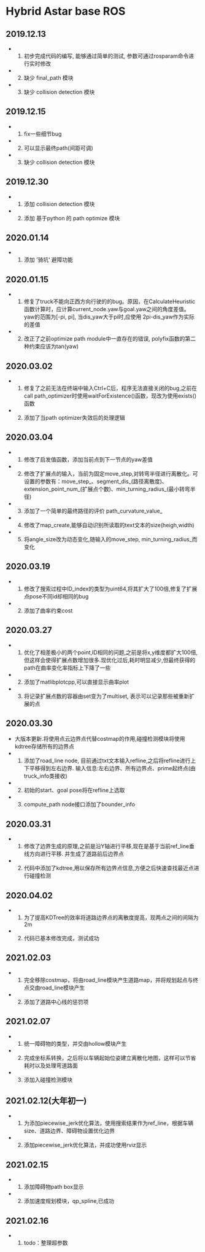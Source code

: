# Hybrid Astar base ROS

## 2019.12.13
* 1. 初步完成代码的编写, 能够通过简单的测试, 参数可通过rosparam命令进行实时修改
* 2. 缺少 final_path 模块
* 3. 缺少 collision detection 模块

## 2019.12.15
* 1. fix一些细节bug
* 2. 可以显示最终path(间距可调)
* 3. 缺少 collision detection 模块


## 2019.12.30
* 1. 添加 collision detection 模块
* 2. 添加 基于python 的 path optimize 模块 

## 2020.01.14
* 1. 添加 ’骑坑‘ 避障功能

## 2020.01.15
* 1. 修复了truck不能向正西方向行驶的的bug。原因，在CalculateHeuristic函数计算时，应计算current_node.yaw与goal.yaw之间的角度差值。yaw的范围为[-pi, pi], 当dis_yaw大于pi时,应使用 2pi-dis_yaw作为实际的差值
* 2. 改正了之前optimize path module中一直存在的错误, polyfix函数的第二种约束应该为tan(yaw)

## 2020.03.02
* 1. 修复了之前无法在终端中输入Ctrl+C后，程序无法直接关闭的bug,之前在call path_optimizer时使用waitForExistence()函数，现改为使用exists()函数
* 2. 添加了当path optimizer失效后的处理逻辑

## 2020.03.04
* 1. 修改了启发值函数，添加当前点到下一节点的yaw差值
* 2. 修改了扩展点的输入，当前为固定move_step,对转弯半径进行离散化。可设置的参数有：move_step_、segment_dis_(路径离散度)、extension_point_num_(扩展点个数)、min_turning_radius_(最小转弯半径)
* 3. 添加了一个简单的最终路径的评价 path_curvature_value_
* 4. 修改了map_create,能够自动识别所读取的text文本的size(heigh,width)
* 5. 将angle_size改为动态变化,随输入的move_step, min_turning_radius_而变化

## 2020.03.19
* 1. 修改了搜索过程中ID_index的类型为uint64,将其扩大了100倍,修复了扩展点pose不同id却相同的bug
* 2. 添加了曲率约束cost

## 2020.03.27
* 1. 优化了相差极小的两个point,ID相同的问题,之前是将x,y维度都扩大100倍,但这样会使得扩展点数增加很多.现优化过后,耗时明显减少,但最终获得的path在曲率变化率指标上下降了一些
* 2. 添加了matlibplotcpp,可以直接显示曲率plot
* 3. 将记录扩展点数的容器由set变为了multiset, 表示可以记录那些被重新扩展的点

## 2020.03.30
* 大版本更新.将使用点云边界点代替costmap的作用,碰撞检测模块将使用kdtree存储所有的边界点
* 1. 添加了road_line node, 目前通过txt文本输入refline,之后将refline进行上下平移得到左右边界. 输入信息:左右边界、所有边界点、prime起终点(由truck_info类接收)
* 2. 初始的start、goal pose将在refline上选取
* 3. compute_path node接口添加了bounder_info

## 2020.03.31
* 1. 修改了边界生成的原理,之前是沿Y轴进行平移,现在是基于当前ref_line垂线方向进行平移. 并生成了道路前后边界点
* 2. 代码中添加了kdtree,用以保存所有边界点信息,方便之后快速查找最近点进行碰撞检测

## 2020.04.02
* 1. 为了提高KDTree的效率将道路边界点的离散度提高，现两点之间的间隔为2m
* 2. 代码已基本修改完成，测试成功


## 2021.02.03
* 1. 完全移除costmap，将由road_line模块产生道路map，并将规划起点与终点交由road_line模块产生
* 2. 添加了道路中心线的惩罚项

## 2021.02.07
* 1. 统一障碍物的类型，并交由hollow模块产生
* 2. 完成坐标系转换，之后将以车辆起始位姿建立离散化地图，这样可以节省耗时以及处理弯道路面
* 3. 添加入碰撞检测模块

## 2021.02.12(大年初一)
* 1. 为添加piecewise_jerk优化算法，使用搜索结果作为ref_line，根据车辆size、道路边界、障碍物设置优化边界
* 2. 添加piecewise_jerk优化算法，并成功使用rviz显示

## 2021.02.15
* 1. 添加障碍物path box显示
* 2. 添加速度规划模块，qp_spline,已成功

## 2021.02.16
* 1. todo：整理超参数
